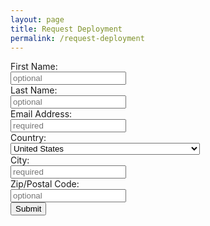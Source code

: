```yaml
---
layout: page
title: Request Deployment
permalink: /request-deployment
---
```


<div id="map">
</div>
<div class="measure">
	<iframe name="votar" style="display:none;"></iframe>
	<form action="https://althea-locator.firebaseapp.com/submit" method="POST" target="votar">
		<div class="locator-form">
			<div class="form-group">
				<label for="user_fname_input">First Name:</label>
				<br>
				<input type="text" id="user_fname_input" name="user_fname_input" placeholder="optional" autocomplete="off" maxlength="15">
			</div>
			<div class="form-group">
				<label for="user_lname_input">Last Name:</label>
				<br>
				<input type="text" id="user_lname_input" name="user_lname_input" placeholder="optional" autocomplete="off" maxlength="15">
			</div>
			<div class="form-group">
				<label for="user_email_input">Email Address:</label>
				<br>
				<input type="email" id="user_email_input" name="user_email_input" placeholder="required" autocomplete="off" maxlength="25"
				    required>
			</div>
			<div class="form-group">
				<label for="user_country_menu">Country:</label>
				<br>
				<select id="user_country_menu" name="user_country_menu">
					<option value="AF">Afghanistan</option>
					<option value="AX">Åland Islands</option>
					<option value="AL">Albania</option>
					<option value="DZ">Algeria</option>
					<option value="AS">American Samoa</option>
					<option value="AD">Andorra</option>
					<option value="AO">Angola</option>
					<option value="AI">Anguilla</option>
					<option value="AQ">Antarctica</option>
					<option value="AG">Antigua and Barbuda</option>
					<option value="AR">Argentina</option>
					<option value="AM">Armenia</option>
					<option value="AW">Aruba</option>
					<option value="AU">Australia</option>
					<option value="AT">Austria</option>
					<option value="AZ">Azerbaijan</option>
					<option value="BS">Bahamas</option>
					<option value="BH">Bahrain</option>
					<option value="BD">Bangladesh</option>
					<option value="BB">Barbados</option>
					<option value="BY">Belarus</option>
					<option value="BE">Belgium</option>
					<option value="BZ">Belize</option>
					<option value="BJ">Benin</option>
					<option value="BM">Bermuda</option>
					<option value="BT">Bhutan</option>
					<option value="BO">Bolivia, Plurinational State of</option>
					<option value="BQ">Bonaire, Sint Eustatius and Saba</option>
					<option value="BA">Bosnia and Herzegovina</option>
					<option value="BW">Botswana</option>
					<option value="BV">Bouvet Island</option>
					<option value="BR">Brazil</option>
					<option value="IO">British Indian Ocean Territory</option>
					<option value="BN">Brunei Darussalam</option>
					<option value="BG">Bulgaria</option>
					<option value="BF">Burkina Faso</option>
					<option value="BI">Burundi</option>
					<option value="KH">Cambodia</option>
					<option value="CM">Cameroon</option>
					<option value="CA">Canada</option>
					<option value="CV">Cape Verde</option>
					<option value="KY">Cayman Islands</option>
					<option value="CF">Central African Republic</option>
					<option value="TD">Chad</option>
					<option value="CL">Chile</option>
					<option value="CN">China</option>
					<option value="CX">Christmas Island</option>
					<option value="CC">Cocos (Keeling) Islands</option>
					<option value="CO">Colombia</option>
					<option value="KM">Comoros</option>
					<option value="CG">Congo</option>
					<option value="CD">Congo, the Democratic Republic of the</option>
					<option value="CK">Cook Islands</option>
					<option value="CR">Costa Rica</option>
					<option value="CI">Côte d'Ivoire</option>
					<option value="HR">Croatia</option>
					<option value="CU">Cuba</option>
					<option value="CW">Curaçao</option>
					<option value="CY">Cyprus</option>
					<option value="CZ">Czech Republic</option>
					<option value="DK">Denmark</option>
					<option value="DJ">Djibouti</option>
					<option value="DM">Dominica</option>
					<option value="DO">Dominican Republic</option>
					<option value="EC">Ecuador</option>
					<option value="EG">Egypt</option>
					<option value="SV">El Salvador</option>
					<option value="GQ">Equatorial Guinea</option>
					<option value="ER">Eritrea</option>
					<option value="EE">Estonia</option>
					<option value="ET">Ethiopia</option>
					<option value="FK">Falkland Islands (Malvinas)</option>
					<option value="FO">Faroe Islands</option>
					<option value="FJ">Fiji</option>
					<option value="FI">Finland</option>
					<option value="FR">France</option>
					<option value="GF">French Guiana</option>
					<option value="PF">French Polynesia</option>
					<option value="TF">French Southern Territories</option>
					<option value="GA">Gabon</option>
					<option value="GM">Gambia</option>
					<option value="GE">Georgia</option>
					<option value="DE">Germany</option>
					<option value="GH">Ghana</option>
					<option value="GI">Gibraltar</option>
					<option value="GR">Greece</option>
					<option value="GL">Greenland</option>
					<option value="GD">Grenada</option>
					<option value="GP">Guadeloupe</option>
					<option value="GU">Guam</option>
					<option value="GT">Guatemala</option>
					<option value="GG">Guernsey</option>
					<option value="GN">Guinea</option>
					<option value="GW">Guinea-Bissau</option>
					<option value="GY">Guyana</option>
					<option value="HT">Haiti</option>
					<option value="HM">Heard Island and McDonald Islands</option>
					<option value="VA">Holy See (Vatican City State)</option>
					<option value="HN">Honduras</option>
					<option value="HK">Hong Kong</option>
					<option value="HU">Hungary</option>
					<option value="IS">Iceland</option>
					<option value="IN">India</option>
					<option value="ID">Indonesia</option>
					<option value="IR">Iran, Islamic Republic of</option>
					<option value="IQ">Iraq</option>
					<option value="IE">Ireland</option>
					<option value="IM">Isle of Man</option>
					<option value="IL">Israel</option>
					<option value="IT">Italy</option>
					<option value="JM">Jamaica</option>
					<option value="JP">Japan</option>
					<option value="JE">Jersey</option>
					<option value="JO">Jordan</option>
					<option value="KZ">Kazakhstan</option>
					<option value="KE">Kenya</option>
					<option value="KI">Kiribati</option>
					<option value="KP">Korea, Democratic People's Republic of</option>
					<option value="KR">Korea, Republic of</option>
					<option value="KW">Kuwait</option>
					<option value="KG">Kyrgyzstan</option>
					<option value="LA">Lao People's Democratic Republic</option>
					<option value="LV">Latvia</option>
					<option value="LB">Lebanon</option>
					<option value="LS">Lesotho</option>
					<option value="LR">Liberia</option>
					<option value="LY">Libya</option>
					<option value="LI">Liechtenstein</option>
					<option value="LT">Lithuania</option>
					<option value="LU">Luxembourg</option>
					<option value="MO">Macao</option>
					<option value="MK">Macedonia, the former Yugoslav Republic of</option>
					<option value="MG">Madagascar</option>
					<option value="MW">Malawi</option>
					<option value="MY">Malaysia</option>
					<option value="MV">Maldives</option>
					<option value="ML">Mali</option>
					<option value="MT">Malta</option>
					<option value="MH">Marshall Islands</option>
					<option value="MQ">Martinique</option>
					<option value="MR">Mauritania</option>
					<option value="MU">Mauritius</option>
					<option value="YT">Mayotte</option>
					<option value="MX">Mexico</option>
					<option value="FM">Micronesia, Federated States of</option>
					<option value="MD">Moldova, Republic of</option>
					<option value="MC">Monaco</option>
					<option value="MN">Mongolia</option>
					<option value="ME">Montenegro</option>
					<option value="MS">Montserrat</option>
					<option value="MA">Morocco</option>
					<option value="MZ">Mozambique</option>
					<option value="MM">Myanmar</option>
					<option value="NA">Namibia</option>
					<option value="NR">Nauru</option>
					<option value="NP">Nepal</option>
					<option value="NL">Netherlands</option>
					<option value="NC">New Caledonia</option>
					<option value="NZ">New Zealand</option>
					<option value="NI">Nicaragua</option>
					<option value="NE">Niger</option>
					<option value="NG">Nigeria</option>
					<option value="NU">Niue</option>
					<option value="NF">Norfolk Island</option>
					<option value="MP">Northern Mariana Islands</option>
					<option value="NO">Norway</option>
					<option value="OM">Oman</option>
					<option value="PK">Pakistan</option>
					<option value="PW">Palau</option>
					<option value="PS">Palestinian Territory, Occupied</option>
					<option value="PA">Panama</option>
					<option value="PG">Papua New Guinea</option>
					<option value="PY">Paraguay</option>
					<option value="PE">Peru</option>
					<option value="PH">Philippines</option>
					<option value="PN">Pitcairn</option>
					<option value="PL">Poland</option>
					<option value="PT">Portugal</option>
					<option value="PR">Puerto Rico</option>
					<option value="QA">Qatar</option>
					<option value="RE">Réunion</option>
					<option value="RO">Romania</option>
					<option value="RU">Russian Federation</option>
					<option value="RW">Rwanda</option>
					<option value="BL">Saint Barthélemy</option>
					<option value="SH">Saint Helena, Ascension and Tristan da Cunha</option>
					<option value="KN">Saint Kitts and Nevis</option>
					<option value="LC">Saint Lucia</option>
					<option value="MF">Saint Martin (French part)</option>
					<option value="PM">Saint Pierre and Miquelon</option>
					<option value="VC">Saint Vincent and the Grenadines</option>
					<option value="WS">Samoa</option>
					<option value="SM">San Marino</option>
					<option value="ST">Sao Tome and Principe</option>
					<option value="SA">Saudi Arabia</option>
					<option value="SN">Senegal</option>
					<option value="RS">Serbia</option>
					<option value="SC">Seychelles</option>
					<option value="SL">Sierra Leone</option>
					<option value="SG">Singapore</option>
					<option value="SX">Sint Maarten (Dutch part)</option>
					<option value="SK">Slovakia</option>
					<option value="SI">Slovenia</option>
					<option value="SB">Solomon Islands</option>
					<option value="SO">Somalia</option>
					<option value="ZA">South Africa</option>
					<option value="GS">South Georgia and the South Sandwich Islands</option>
					<option value="SS">South Sudan</option>
					<option value="ES">Spain</option>
					<option value="LK">Sri Lanka</option>
					<option value="SD">Sudan</option>
					<option value="SR">Suriname</option>
					<option value="SJ">Svalbard and Jan Mayen</option>
					<option value="SZ">Swaziland</option>
					<option value="SE">Sweden</option>
					<option value="CH">Switzerland</option>
					<option value="SY">Syrian Arab Republic</option>
					<option value="TW">Taiwan, Province of China</option>
					<option value="TJ">Tajikistan</option>
					<option value="TZ">Tanzania, United Republic of</option>
					<option value="TH">Thailand</option>
					<option value="TL">Timor-Leste</option>
					<option value="TG">Togo</option>
					<option value="TK">Tokelau</option>
					<option value="TO">Tonga</option>
					<option value="TT">Trinidad and Tobago</option>
					<option value="TN">Tunisia</option>
					<option value="TR">Turkey</option>
					<option value="TM">Turkmenistan</option>
					<option value="TC">Turks and Caicos Islands</option>
					<option value="TV">Tuvalu</option>
					<option value="UG">Uganda</option>
					<option value="UA">Ukraine</option>
					<option value="AE">United Arab Emirates</option>
					<option value="GB">United Kingdom</option>
					<option value="US" selected>United States</option>
					<option value="UM">United States Minor Outlying Islands</option>
					<option value="UY">Uruguay</option>
					<option value="UZ">Uzbekistan</option>
					<option value="VU">Vanuatu</option>
					<option value="VE">Venezuela, Bolivarian Republic of</option>
					<option value="VN">Viet Nam</option>
					<option value="VG">Virgin Islands, British</option>
					<option value="VI">Virgin Islands, U.S.</option>
					<option value="WF">Wallis and Futuna</option>
					<option value="EH">Western Sahara</option>
					<option value="YE">Yemen</option>
					<option value="ZM">Zambia</option>
					<option value="ZW">Zimbabwe</option>
				</select>
			</div>
			<div class="form-group">
				<label name="user_city_input">City:</label>
				<br>
				<input type="text" id="user_city_input" name="user_city_input" autocomplete="off" placeholder="required" maxlength="20" required/>
			</div>
			<div class="form-group">
				<label name="user_zip_code_input">Zip/Postal Code:</label>
				<br>
				<input type="text" id="user_zip_code_input" name="user_zip_code_input" autocomplete="off" placeholder="optional" maxlength="15"
				/>
			</div>
			<div class="form-group" style="flex-grow: 0; overflow: hidden">
				<div class="g-recaptcha" data-sitekey="6LeopD8UAAAAAGQ6b98202chGMEYdsXBAoOly_Zk">
				</div>
			</div>
		</div>
		<div>
			<input class="button" type="submit" id="submit" value="Submit" />
		</div>
	</form>
</div>

<script type="text/javascript" src="/scripts/markerclusterer.js"></script>

<script type="text/javascript" src="/scripts/app.js"></script>
